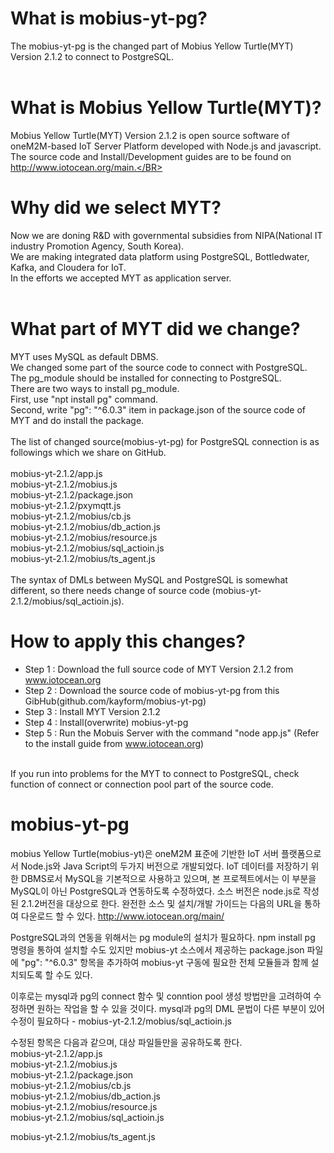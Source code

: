 # What is mobius-yt-pg?

The mobius-yt-pg is the changed part of Mobius Yellow Turtle(MYT) Version 2.1.2 to connect to PostgreSQL.</BR>
</BR>

# What is Mobius Yellow Turtle(MYT)?

Mobius Yellow Turtle(MYT) Version 2.1.2 is open source software of oneM2M-based IoT Server Platform developed with Node.js and javascript.</BR>
The source code and Install/Development guides are to be found on http://www.iotocean.org/main.</BR>
</BR>

# Why did we select MYT?

Now we are doning R&D with governmental subsidies from NIPA(National IT industry Promotion Agency, South Korea).</BR>
We are making integrated data platform using PostgreSQL, Bottledwater, Kafka, and Cloudera for IoT.</BR>
In the efforts we accepted MYT as application server.</BR>
</BR>

# What part of MYT did we change?

MYT uses MySQL as default DBMS.</BR>
We changed some part of the source code to connect with PostgreSQL.</BR>
The pg_module should be installed for connecting to PostgreSQL.</BR>
There are two ways to install pg_module.</BR>
First, use "npt install pg" command.</BR>
Second, write "pg": "^6.0.3" item in package.json of the source code of MYT and do install the package.</BR>
</BR>
The list of changed source(mobius-yt-pg) for PostgreSQL connection is as followings which we share on GitHub.</BR>
</BR>
mobius-yt-2.1.2/app.js</BR>
mobius-yt-2.1.2/mobius.js</BR>
mobius-yt-2.1.2/package.json</BR>
mobius-yt-2.1.2/pxymqtt.js</BR>
mobius-yt-2.1.2/mobius/cb.js</BR>
mobius-yt-2.1.2/mobius/db_action.js</BR>
mobius-yt-2.1.2/mobius/resource.js</BR>
mobius-yt-2.1.2/mobius/sql_actioin.js</BR>
mobius-yt-2.1.2/mobius/ts_agent.js</BR>
</BR>
The syntax of DMLs between MySQL and PostgreSQL is somewhat different, so there needs change of source code (mobius-yt-2.1.2/mobius/sql_actioin.js).</BR>


# How to apply this changes?

* Step 1 : Download the full source code of MYT Version 2.1.2 from www.iotocean.org
* Step 2 : Download the source code of mobius-yt-pg from this GibHub(github.com/kayform/mobius-yt-pg)
* Step 3 : Install MYT Version 2.1.2
* Step 4 : Install(overwrite) mobius-yt-pg
* Step 5 : Run the Mobuis Server with the command "node app.js" (Refer to the install guide from www.iotocean.org)
</BR>
If you run into problems for the MYT to connect to PostgreSQL, check function of connect or connection pool part of the source code.</BR>




# mobius-yt-pg

mobius Yellow Turtle(mobius-yt)은 oneM2M 표준에 기반한 IoT 서버 플랫폼으로서 Node.js와 Java Script의 두가지 버전으로 개발되었다.
IoT 데이터를 저장하기 위한 DBMS로서 MySQL을 기본적으로 사용하고 있으며, 본 프로젝트에서는 이 부분을 MySQL이 아닌 PostgreSQL과 연동하도록 수정하였다.
소스 버전은 node.js로 작성된 2.1.2버전을 대상으로 한다.
완전한 소스 및 설치/개발 가이드는 다음의 URL을 통하여 다운로드 할 수 있다.
http://www.iotocean.org/main/

PostgreSQL과의 연동을 위해서는 pg module의 설치가 필요하다.
npm install pg 명령을 통하여 설치할 수도 있지만 mobius-yt 소스에서 제공하는 package.json 파일에 "pg": "^6.0.3" 항목을 추가하여
mobius-yt 구동에 필요한 전체 모듈들과 함께 설치되도록 할 수도 있다.

이후로는 mysql과 pg의 connect 함수 및 conntion pool 생성 방법만을 고려하여 수정하면 원하는 작업을 할 수 있을 것이다.
mysql과 pg의 DML 문법이 다른 부분이 있어 수정이 필요하다 - mobius-yt-2.1.2/mobius/sql_actioin.js

수정된 항목은 다음과 같으며, 대상 파일들만을 공유하도록 한다.</BR>
mobius-yt-2.1.2/app.js</BR>
mobius-yt-2.1.2/mobius.js</BR>
mobius-yt-2.1.2/package.json</BR>
mobius-yt-2.1.2/mobius/cb.js</BR>
mobius-yt-2.1.2/mobius/db_action.js</BR>
mobius-yt-2.1.2/mobius/resource.js</BR>
mobius-yt-2.1.2/mobius/sql_actioin.js</BR>

mobius-yt-2.1.2/mobius/ts_agent.js</BR>
